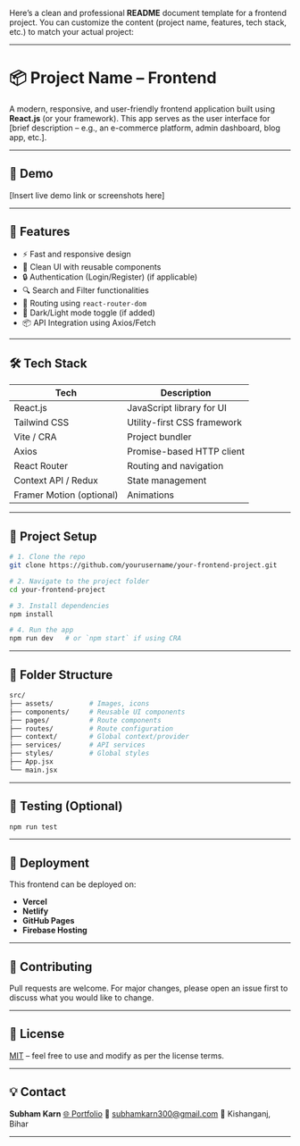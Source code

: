Here’s a clean and professional **README** document template for a frontend project. You can customize the content (project name, features, tech stack, etc.) to match your actual project:

---

# 📦 Project Name – Frontend

A modern, responsive, and user-friendly frontend application built using **React.js** (or your framework). This app serves as the user interface for \[brief description – e.g., an e-commerce platform, admin dashboard, blog app, etc.].

---

## 📸 Demo

\[Insert live demo link or screenshots here]

---

## 🚀 Features

* ⚡ Fast and responsive design
* 🎨 Clean UI with reusable components
* 🔒 Authentication (Login/Register) (if applicable)
* 🔍 Search and Filter functionalities
* 🧭 Routing using `react-router-dom`
* 🌙 Dark/Light mode toggle (if added)
* 📦 API Integration using Axios/Fetch

---

## 🛠️ Tech Stack

| Tech                     | Description                 |
| ------------------------ | --------------------------- |
| React.js                 | JavaScript library for UI   |
| Tailwind CSS             | Utility-first CSS framework |
| Vite / CRA               | Project bundler             |
| Axios                    | Promise-based HTTP client   |
| React Router             | Routing and navigation      |
| Context API / Redux      | State management            |
| Framer Motion (optional) | Animations                  |

---

## 🔧 Project Setup

```bash
# 1. Clone the repo
git clone https://github.com/yourusername/your-frontend-project.git

# 2. Navigate to the project folder
cd your-frontend-project

# 3. Install dependencies
npm install

# 4. Run the app
npm run dev   # or `npm start` if using CRA
```

---

## 📁 Folder Structure

```bash
src/
├── assets/         # Images, icons
├── components/     # Reusable UI components
├── pages/          # Route components
├── routes/         # Route configuration
├── context/        # Global context/provider
├── services/       # API services
├── styles/         # Global styles
├── App.jsx
└── main.jsx
```

---

## 🧪 Testing (Optional)

```bash
npm run test
```

---

## 📌 Deployment

This frontend can be deployed on:

* **Vercel**
* **Netlify**
* **GitHub Pages**
* **Firebase Hosting**

---

## 🙌 Contributing

Pull requests are welcome. For major changes, please open an issue first to discuss what you would like to change.

---

## 📄 License

[MIT](https://choosealicense.com/licenses/mit/) – feel free to use and modify as per the license terms.

---

## 💡 Contact

**Subham Karn**
[🌐 Portfolio](https://subhamworks.vercel.app)
📧 [subhamkarn300@gmail.com](mailto:subhamkarn300@gmail.com)
📍 Kishanganj, Bihar

---